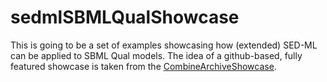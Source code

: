 # sedmlSBMLQualShowcase
This is going to be a set of examples showcasing how (extended) SED-ML can be applied to SBML Qual models. 
The idea of a github-based, fully featured showcase is taken from the [CombineArchiveShowcase](https://github.com/SemsProject/CombineArchiveShowCase).  
